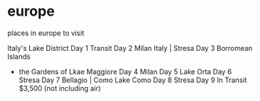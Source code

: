 # europe
places in europe to visit

Italy's Lake District
Day 1 
Transit
Day 2
Milan Italy | Stresa
Day 3
Borromean Islands
- the Gardens of Lkae Maggiore
Day 4
Milan
Day 5
Lake Orta
Day 6
Stresa
Day 7
Bellagio | Como
Lake Como
Day 8
Stresa
Day 9
In Transit
$3,500 (not including air)
